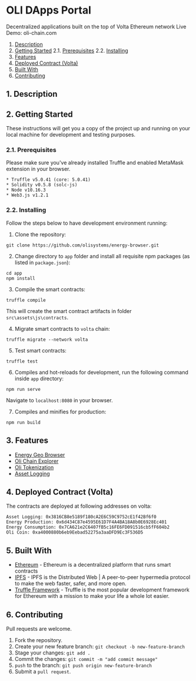 
# OLI DApps Portal
Decentralized applications built on the top of Volta Ethereum network 
Live Demo: oli-chain.com

1. [Description](#Description)
2. [Getting Started](#GettingStarted)
	2.1. [Prerequisites](#Prerequisites)
	2.2. [Installing](#Installing)
3. [Features](#Features)
4. [Deployed Contract (Volta)](#DeployedContractVolta)
5. [Built With](#BuiltWith)
6. [Contributing](#Contributing)

##  1. <a name='Description'></a>Description

##  2. <a name='GettingStarted'></a>Getting Started
These instructions will get you a copy of the project up and running on your local machine for development and testing purposes. 

###  2.1. <a name='Prerequisites'></a>Prerequisites
Please make sure you've already installed Truffle and enabled MetaMask extension in your browser.

```
* Truffle v5.0.41 (core: 5.0.41)
* Solidity v0.5.8 (solc-js)
* Node v10.16.3
* Web3.js v1.2.1
```

###  2.2. <a name='Installing'></a>Installing
Follow the steps below to have development environment running:
1. Clone the repository:
```
git clone https://github.com/olisystems/energy-browser.git
```

2. Change directory to `app` folder and install all requisite npm packages (as listed in `package.json`):
```
cd app
npm install
```
3. Compile the smart contracts:
```
truffle compile
```
This will create the smart contract artifacts in folder `src\assets\js\contracts`.

4. Migrate smart contracts to `volta` chain:
```
truffle migrate --network volta
```

5. Test smart contracts:
```
truffle test
```

6. Compiles and hot-reloads for development, run the following command inside `app` directory:
```
npm run serve
```
Navigate to `localhost:8080` in your browser.

7. Compiles and minifies for production:
```
npm run build
```
##  3. <a name='Features'></a>Features
* [Energy Geo Browser](./app/src/components/browser/Browser.md)
* [Oli Chain Explorer](./app/src/components/explorer/Explorer.md)
* [Oli Tokenization](./app/src/components/tokenization/Tokenization.md)
* [Asset Logging](./app/src/components/logging/AssetLogging.md)
##  4. <a name='DeployedContractVolta'></a>Deployed Contract (Volta)
The contracts are deployed at following addresses on volta:
```
Asset Logging: 0x3816CB8e5189f180cA2E6C59C9752cE1f42Bf6f0
Energy Production: 0x6d434C87e4595E61D7F4A4BA18A8b0E6928Ec401
Energy Consumption: 0x7CA621e2C6407fB5c16FE6FD091516cb5fF604b2
Oli Coin: 0xa4000880b6eb9Eebad52275a3aaDFD9Ec3F536D5
```

##  5. <a name='BuiltWith'></a>Built With
* [Ethereum](https://www.ethereum.org/) - Ethereum is a decentralized platform that runs smart contracts
* [IPFS](https://ipfs.io/) - IPFS is the Distributed Web | A peer-to-peer hypermedia protocol
to make the web faster, safer, and more open.
* [Truffle Framework](http://truffleframework.com/) - Truffle is the most popular development framework for Ethereum with a mission to make your life a whole lot easier.
##  6. <a name='Contributing'></a>Contributing
Pull requests are welcome.

1. Fork the repository.
2. Create your new feature branch: `git checkout -b new-feature-branch`
3. Stage your changes: `git add .`
4. Commit the changes: `git commit -m "add commit message"`
5. `push` to the branch: `git push origin new-feature-branch`
6. Submit a `pull request`.